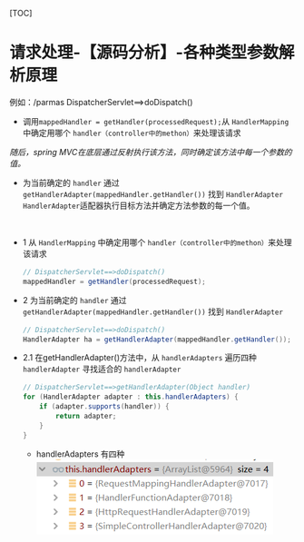 [TOC]
# 请求处理-【源码分析】-各种类型参数解析原理

例如：/parmas
DispatcherServlet==>doDispatch()

- 调用`mappedHandler = getHandler(processedRequest);`从 `HandlerMapping` 中确定用哪个 `handler（controller中的methon）`来处理该请求

_随后，spring MVC在底层通过反射执行该方法，同时确定该方法中每一个参数的值。_

- 为当前确定的 `handler` 通过 `getHandlerAdapter(mappedHandler.getHandler())` 找到 `HandlerAdapter`
`HandlerAdapter`适配器执行目标方法并确定方法参数的每一个值。

<br>

- 1 从 `HandlerMapping` 中确定用哪个 `handler（controller中的methon）`来处理该请求

    ```java
    // DispatcherServlet==>doDispatch()
    mappedHandler = getHandler(processedRequest);
    ```

- 2 为当前确定的 `handler` 通过 `getHandlerAdapter(mappedHandler.getHandler())` 找到 `HandlerAdapter`

    ```java
    // DispatcherServlet==>doDispatch()
    HandlerAdapter ha = getHandlerAdapter(mappedHandler.getHandler());
    ```

- 2.1 在getHandlerAdapter()方法中，从 `handlerAdapters` 遍历四种 `handlerAdapter` 寻找适合的 `handlerAdapter`

    ```java
    // DispatcherServlet==>getHandlerAdapter(Object handler)
    for (HandlerAdapter adapter : this.handlerAdapters) {
        if (adapter.supports(handler)) {
            return adapter;
        }
    }
    ```

    - handlerAdapters 有四种
        ![图 1](../statics/%E8%AF%B7%E6%B1%82%E5%A4%84%E7%90%86-%E3%80%90%E6%BA%90%E7%A0%81%E5%88%86%E6%9E%90%E3%80%91-%E5%90%84%E7%A7%8D%E7%B1%BB%E5%9E%8B%E5%8F%82%E6%95%B0%E8%A7%A3%E6%9E%90%E5%8E%9F%E7%90%86-%E5%9B%9B%E7%A7%8DhandlerAdapters.png)  






